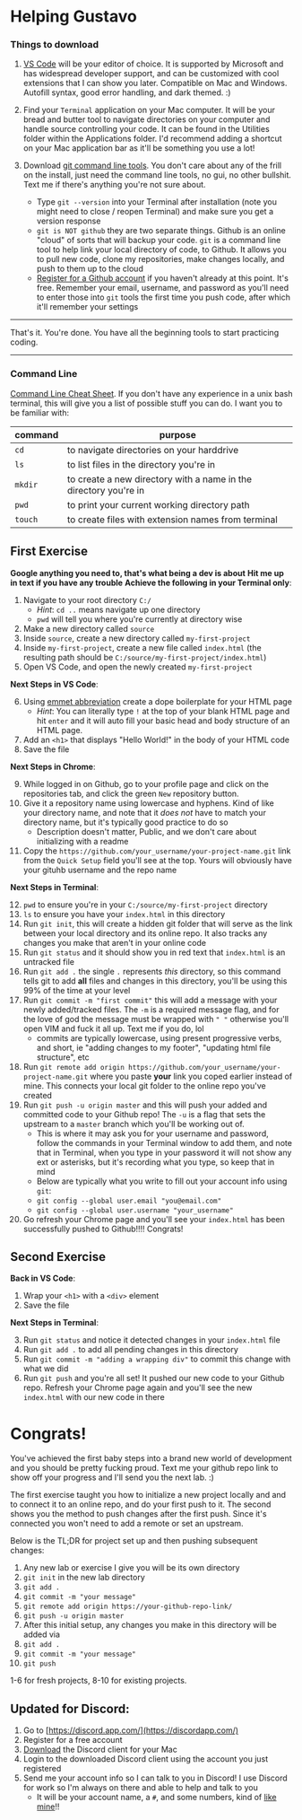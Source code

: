 # Helping Gustavo

### Things to download
1. [VS Code](https://code.visualstudio.com/) will be your editor of choice.  It is supported by Microsoft and has widespread developer support, and can be customized with cool extensions that I can show you later.  Compatible on Mac and Windows.  Autofill syntax, good error handling, and dark themed.  :)

2. Find your `Terminal` application on your Mac computer.  It will be your bread and butter tool to navigate directories on your computer and handle source controlling your code.  It can be found in the Utilities folder within the Applications folder.  I'd recommend adding a shortcut on your Mac application bar as it'll be something you use a lot!
	 
3. Download [git command line tools](https://git-scm.com/downloads).  You don't care about any of the frill on the install, just need the command line tools, no gui, no other bullshit.  Text me if there's anything you're not sure about.
	* Type `git --version` into your Terminal after installation (note you might need to close / reopen Terminal) and make sure you get a version response 
	* `git is NOT github` they are two separate things.  Github is an online "cloud" of sorts that will backup your code.  `git` is a command line tool to help link your local directory of code, to Github.  It allows you to pull new code, clone my repositories, make changes locally, and push to them up to the cloud
	* [Register for a Github account](https://github.com/) if you haven't already at this point.  It's free.  Remember your email, username, and password as you'll need to enter those into `git` tools the first time you push code, after which it'll remember your settings
	
---
That's it.  You're done.  You have all the beginning tools to start practicing coding.

--- 

### Command Line 
[Command Line Cheat Sheet](https://www.git-tower.com/blog/command-line-cheat-sheet/).  If you don't have any experience in a unix bash terminal, this will give you a list of possible stuff you can do.  I want you to be familiar with:

| command | purpose |
|--|--|
| `cd` | to navigate directories on your harddrive |
| `ls` | to list files in the directory you're in |
| `mkdir` | to create a new directory with a name in the directory you're in |
| `pwd` | to print your current working directory path |
| `touch` | to create files with extension names from terminal |

## First Exercise
**Google anything you need to, that's what being a dev is about**
**Hit me up in text if you have any trouble**
**Achieve the following in your Terminal only**:
1. Navigate to your root directory `C:/`
   * *Hint*: `cd ..` means navigate up one directory
   * `pwd` will tell you where you're currently at directory wise 
2. Make a new directory called `source`
3. Inside `source`, create a new directory called `my-first-project`
4. Inside `my-first-project`, create a new file called `index.html` (the resulting path should be `C:/source/my-first-project/index.html`)
5. Open VS Code, and open the newly created `my-first-project` 

**Next Steps in VS Code**:

6. Using [emmet abbreviation](https://code.visualstudio.com/docs/editor/emmet) create a dope boilerplate for your HTML page  
	* *Hint*: You can literally type `!` at the top of your blank HTML page and hit `enter` and it will auto fill your basic head and body structure of an HTML page.
7. Add an `<h1>` that displays "Hello World!" in the body of your HTML code
8. Save the file

**Next Steps in Chrome**:

9.   While logged in on Github, go to your profile page and click on the repositories tab, and click the green `New` repository button.
9. Give it a repository name using lowercase and hyphens.  Kind of like your directory name, and note that it *does not* have to match your directory name, but it's typically good practice to do so
	* Description doesn't matter, Public, and we don't care about initializing with a readme 
10.  Copy the `https://github.com/your_username/your-project-name.git` link from the `Quick Setup` field you'll see at the top.  Yours will obviously have your gituhb username and the repo name

**Next Steps in Terminal**: 

12. `pwd` to ensure you're in your `C:/source/my-first-project` directory
13. `ls` to ensure you have your `index.html` in this directory
14. Run `git init`, this will create a hidden git folder that will serve as the link between your local directory and its online repo.  It also tracks any changes you make that aren't in your online code
15. Run `git status` and it should show you in red text that `index.html` is an untracked file
16. Run `git add .` the single `.` represents *this* directory, so this command tells git to add **all** files and changes in this directory, you'll be using this 99% of the time at your level
17. Run `git commit -m "first commit"` this will add a message with your newly added/tracked files.  The `-m` is a required message flag, and for the love of god the message must be wrapped with `" "` otherwise you'll open VIM and fuck it all up.  Text me if you do, lol
	* commits are typically lowercase, using present progressive verbs, and short, ie "adding changes to my footer", "updating html file structure", etc 
18. Run `git remote add origin https://github.com/your_username/your-project-name.git` where you paste **your** link you coped earlier instead of mine.  This connects your local git folder to the online repo you've created
19. Run `git push -u origin master` and this will push your added and committed code to your Github repo!  The `-u` is a flag that sets the upstream to a `master` branch which you'll be working out of.
    * This is where it may ask you for your username and password, follow the commands in your Terminal window to add them, and note that in Terminal, when you type in your password it will not show any ext or asterisks, but it's recording what you type, so keep that in mind
    * Below are typically what you write to fill out your account info using `git`:
    * `git config --global user.email "you@email.com"`
    * `git config --global user.username "your_username"`  
20.  Go refresh your Chrome page and you'll see your `index.html` has been successfully pushed to Github!!!!  Congrats!

## Second Exercise
**Back in VS Code**:
1. Wrap your `<h1>` with a `<div>` element
2. Save the file

**Next Steps in Terminal**:

3. Run `git status` and notice it detected changes in your `index.html` file
4. Run `git add .` to add all pending changes in this directory
5. Run `git commit -m "adding a wrapping div"` to commit this change with what we did
6. Run `git push` and you're all set!  It pushed our new code to your Github repo.  Refresh your Chrome page again and you'll see the new `index.html` with our new code in there

# Congrats!
You've achieved the first baby steps into a brand new world of development and you should be pretty fucking proud.  Text me your github repo link to show off your progress and I'll send you the next lab.  :) 

The first exercise taught you how to initialize a new project locally and and to connect it to an online repo, and do your first push to it.  The second shows you the method to push changes after the first push.  Since it's connected you won't need to add a remote or set an upstream.  

Below is the TL;DR for project set up and then pushing subsequent changes:

1. Any new lab or exercise I give you will be its own directory
2. `git init` in the new lab directory
3. `git add .`
4. `git commit -m "your message"`
5. `git remote add origin https://your-github-repo-link/`
6. `git push -u origin master`
7. After this initial setup, any changes you make in this directory will be added via
8. `git add .`
9. `git commit -m "your message"`
10. `git push`

1-6 for fresh projects, 8-10 for existing projects.

## Updated for Discord:

1. Go to [https://discord.app.com/](https://discordapp.com/)
2. Register for a free account
3. [Download](https://discordapp.com/download) the Discord client for your Mac
4. Login to the downloaded Discord client using the account you just registered
5. Send me your account info so I can talk to you in Discord!  I use Discord for work so I'm always on there and able to help and talk to you
   * It will be your account name, a `#`, and some numbers, kind of [like mine](https://imgur.com/a/zDwN5Z6)!! 